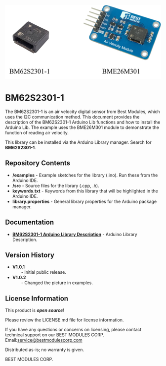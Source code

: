 <div align=center>
<img src="https://github.com/BestModules-Libraries/img/blob/main/BM62S2301-1_BME26M301_V1.0.png" width="504" height="240"> 
</div> 

BM62S2301-1
===========================================================

The BM62S2301-1 is an air velocity digital sensor from Best Modules, which uses the I2C communication method. This document provides the description of the BM62S2301-1 Arduino Lib functions and how to install the Arduino Lib. The example uses the BME26M301 module to demonstrate the function of reading air velocity.

This library can be installed via the Arduino Library manager. Search for **BM62S2301-1**. 

Repository Contents
-------------------

* **/examples** - Example sketches for the library (.ino). Run these from the Arduino IDE. 
* **/src** - Source files for the library (.cpp, .h).
* **keywords.txt** - Keywords from this library that will be highlighted in the Arduino IDE. 
* **library.properties** - General library properties for the Arduino package manager. 

Documentation 
-------------------

* **[BM62S2301-1 Arduino Library Description](https://www.bestmodulescorp.com/bm62sm2301-1.html#tab-product2)** - Arduino Library Description.

Version History  
-------------------

* **V1.0.1**  
&emsp;&emsp;- Initial public release.
* **V1.0.2**  
&emsp;&emsp;- Changed the picture in examples.

License Information
-------------------

This product is _**open source**_! 

Please review the LICENSE.md file for license information. 

If you have any questions or concerns on licensing, please contact technical support on our BEST MODULES CORP. Email:service@bestmodulescorp.com

Distributed as-is; no warranty is given.

BEST MODULES CORP.
